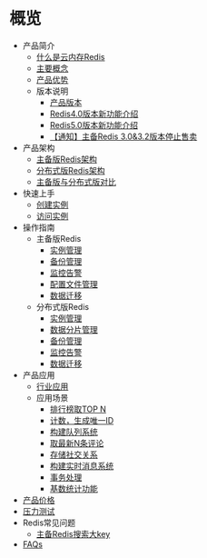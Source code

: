 # 概览

* 产品简介
    * [什么是云内存Redis](/uredis/product/concepts)
    * [主要概念](/uredis/product/terminology)
    * [产品优势](/uredis/product/superiority)
    * 版本说明
        * [产品版本](/uredis/product/version0)
        * [Redis4.0版本新功能介绍](/uredis/product/version)
        * [Redis5.0版本新功能介绍](/uredis/product/version5)
        * [【通知】主备Redis 3.0&3.2版本停止售卖](/uredis/product/notice)
* 产品架构
    * [主备版Redis架构](/uredis/architecture/uredis)
    * [分布式版Redis架构](/uredis/architecture/udredis)
    * [主备版与分布式版对比](/uredis/architecture/difference)
* 快速上手
    * [创建实例](/uredis/fast/create)
    * [访问实例](/uredis/fast/access)
* 操作指南
    * 主备版Redis
       * [实例管理](/uredis/guide/instance)
       * [备份管理](/uredis/guide/backup)
       * [监控告警](/uredis/guide/monitor)
       * [配置文件管理](/uredis/guide/config)
       * [数据迁移](/uredis/guide/migration)
    * 分布式版Redis
       * [实例管理](/uredis/guide/clusterinstance)
       * [数据分片管理](/uredis/guide/clustershard)
       * [备份管理](/uredis/guide/clusterbackup)
       * [监控告警](/uredis/guide/clustermonitor)
       * [数据迁移](/uredis/guide/clustermigration) 
* 产品应用
    * [行业应用](/uredis/situation/industry)
    * 应用场景
        * [排行榜取TOP N](/uredis/situation/application/topn)
        * [计数，生成唯一ID](/uredis/situation/application/count)
        * [构建队列系统](/uredis/situation/application/queue)
        * [取最新N条评论](/uredis/situation/application/comment)
        * [存储社交关系](/uredis/situation/application/relation)
        * [构建实时消息系统](/uredis/situation/application/message)
        * [事务处理](/uredis/situation/application/affair)
        * [基数统计功能](/uredis/situation/application/statistics)
* [产品价格](/uredis/price)
* [压力测试](/uredis/test)
* Redis常见问题
    * [主备Redis搜索大key](/uredis/ops/bigkey)
* [FAQs](/uredis/faqs)
    